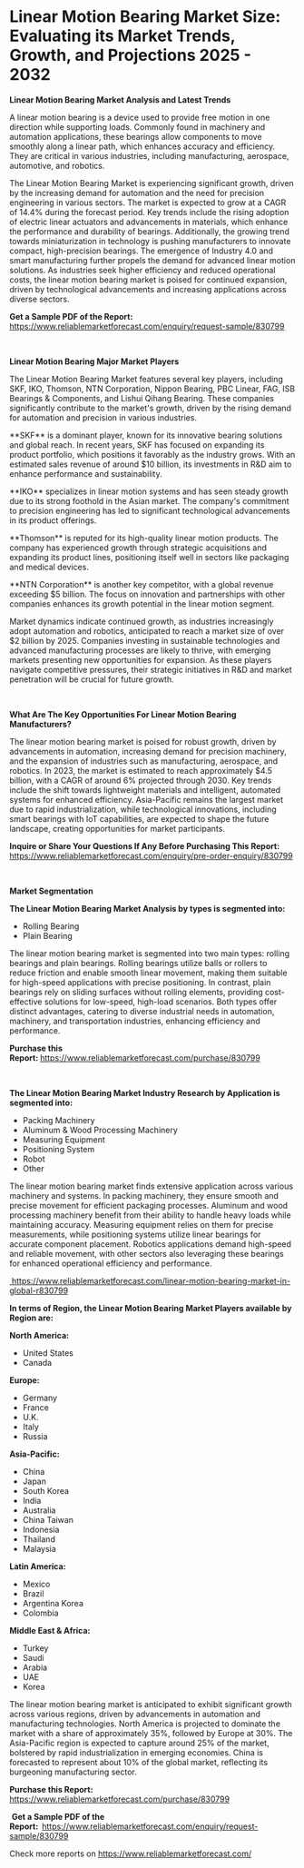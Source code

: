 <p><h1>Linear Motion Bearing Market Size: Evaluating its Market Trends, Growth, and Projections 2025 - 2032</h1></p><p><strong>Linear Motion Bearing Market Analysis and Latest Trends</strong></p>
<p><p>A linear motion bearing is a device used to provide free motion in one direction while supporting loads. Commonly found in machinery and automation applications, these bearings allow components to move smoothly along a linear path, which enhances accuracy and efficiency. They are critical in various industries, including manufacturing, aerospace, automotive, and robotics.</p><p>The Linear Motion Bearing Market is experiencing significant growth, driven by the increasing demand for automation and the need for precision engineering in various sectors. The market is expected to grow at a CAGR of 14.4% during the forecast period. Key trends include the rising adoption of electric linear actuators and advancements in materials, which enhance the performance and durability of bearings. Additionally, the growing trend towards miniaturization in technology is pushing manufacturers to innovate compact, high-precision bearings. The emergence of Industry 4.0 and smart manufacturing further propels the demand for advanced linear motion solutions. As industries seek higher efficiency and reduced operational costs, the linear motion bearing market is poised for continued expansion, driven by technological advancements and increasing applications across diverse sectors.</p></p>
<p><strong>Get a Sample PDF of the Report:&nbsp;</strong> <a href="https://www.reliablemarketforecast.com/enquiry/request-sample/830799?utm_campaign=1890&utm_medium=2&utm_source=Github&utm_content=ia&utm_term=09042025&utm_id=linear-motion-bearing">https://www.reliablemarketforecast.com/enquiry/request-sample/830799</a></p>
<p>&nbsp;</p>
<p><strong>Linear Motion Bearing Major Market Players</strong></p>
<p><p>The Linear Motion Bearing Market features several key players, including SKF, IKO, Thomson, NTN Corporation, Nippon Bearing, PBC Linear, FAG, ISB Bearings & Components, and Lishui Qihang Bearing. These companies significantly contribute to the market's growth, driven by the rising demand for automation and precision in various industries.</p><p>**SKF** is a dominant player, known for its innovative bearing solutions and global reach. In recent years, SKF has focused on expanding its product portfolio, which positions it favorably as the industry grows. With an estimated sales revenue of around $10 billion, its investments in R&D aim to enhance performance and sustainability.</p><p>**IKO** specializes in linear motion systems and has seen steady growth due to its strong foothold in the Asian market. The company's commitment to precision engineering has led to significant technological advancements in its product offerings.</p><p>**Thomson** is reputed for its high-quality linear motion products. The company has experienced growth through strategic acquisitions and expanding its product lines, positioning itself well in sectors like packaging and medical devices.</p><p>**NTN Corporation** is another key competitor, with a global revenue exceeding $5 billion. The focus on innovation and partnerships with other companies enhances its growth potential in the linear motion segment.</p><p>Market dynamics indicate continued growth, as industries increasingly adopt automation and robotics, anticipated to reach a market size of over $2 billion by 2025. Companies investing in sustainable technologies and advanced manufacturing processes are likely to thrive, with emerging markets presenting new opportunities for expansion. As these players navigate competitive pressures, their strategic initiatives in R&D and market penetration will be crucial for future growth.</p></p>
<p>&nbsp;</p>
<p><strong>What Are The Key Opportunities For Linear Motion Bearing Manufacturers?</strong></p>
<p><p>The linear motion bearing market is poised for robust growth, driven by advancements in automation, increasing demand for precision machinery, and the expansion of industries such as manufacturing, aerospace, and robotics. In 2023, the market is estimated to reach approximately $4.5 billion, with a CAGR of around 6% projected through 2030. Key trends include the shift towards lightweight materials and intelligent, automated systems for enhanced efficiency. Asia-Pacific remains the largest market due to rapid industrialization, while technological innovations, including smart bearings with IoT capabilities, are expected to shape the future landscape, creating opportunities for market participants.</p></p>
<p><strong>Inquire or Share Your Questions If Any Before Purchasing This Report:</strong> <a href="https://www.reliablemarketforecast.com/enquiry/pre-order-enquiry/830799?utm_campaign=1890&utm_medium=2&utm_source=Github&utm_content=ia&utm_term=09042025&utm_id=linear-motion-bearing">https://www.reliablemarketforecast.com/enquiry/pre-order-enquiry/830799</a></p>
<p>&nbsp;</p>
<p><strong>Market Segmentation</strong></p>
<p><strong>The Linear Motion Bearing Market Analysis by types is segmented into:</strong></p>
<p><ul><li>Rolling Bearing</li><li>Plain Bearing</li></ul></p>
<p><p>The linear motion bearing market is segmented into two main types: rolling bearings and plain bearings. Rolling bearings utilize balls or rollers to reduce friction and enable smooth linear movement, making them suitable for high-speed applications with precise positioning. In contrast, plain bearings rely on sliding surfaces without rolling elements, providing cost-effective solutions for low-speed, high-load scenarios. Both types offer distinct advantages, catering to diverse industrial needs in automation, machinery, and transportation industries, enhancing efficiency and performance.</p></p>
<p><strong>Purchase this Report:&nbsp;</strong><a href="https://www.reliablemarketforecast.com/purchase/830799?utm_campaign=1890&utm_medium=2&utm_source=Github&utm_content=ia&utm_term=09042025&utm_id=linear-motion-bearing">https://www.reliablemarketforecast.com/purchase/830799</a></p>
<p>&nbsp;</p>
<p><strong>The Linear Motion Bearing Market Industry Research by Application is segmented into:</strong></p>
<p><ul><li>Packing Machinery</li><li>Aluminum & Wood Processing Machinery</li><li>Measuring Equipment</li><li>Positioning System</li><li>Robot</li><li>Other</li></ul></p>
<p><p>The linear motion bearing market finds extensive application across various machinery and systems. In packing machinery, they ensure smooth and precise movement for efficient packaging processes. Aluminum and wood processing machinery benefit from their ability to handle heavy loads while maintaining accuracy. Measuring equipment relies on them for precise measurements, while positioning systems utilize linear bearings for accurate component placement. Robotics applications demand high-speed and reliable movement, with other sectors also leveraging these bearings for enhanced operational efficiency and performance.</p></p>
<p><a href="https://www.reliablemarketforecast.com/linear-motion-bearing-market-in-global-r830799?utm_campaign=1890&utm_medium=2&utm_source=Github&utm_content=ia&utm_term=09042025&utm_id=linear-motion-bearing">&nbsp;https://www.reliablemarketforecast.com/linear-motion-bearing-market-in-global-r830799</a></p>
<p><strong>In terms of Region, the Linear Motion Bearing Market Players available by Region are:</strong></p>
<p>
    <p> <strong> North America: </strong>
        <ul>
            <li>United States</li>
            <li>Canada</li>
        </ul>
        </p> 
    <p> <strong> Europe: </strong>
        <ul>
            <li>Germany</li>
            <li>France</li>
            <li>U.K.</li>
            <li>Italy</li>
            <li>Russia</li>
        </ul>
        </p> 
    <p> <strong> Asia-Pacific: </strong>
        <ul>
            <li>China</li>
            <li>Japan</li>
            <li>South Korea</li>
            <li>India</li>
            <li>Australia</li>
            <li>China Taiwan</li>
            <li>Indonesia</li>
            <li>Thailand</li>
            <li>Malaysia</li>
        </ul>
        </p> 
    <p> <strong> Latin America: </strong>
        <ul>
            <li>Mexico</li>
            <li>Brazil</li>
            <li>Argentina Korea</li>
            <li>Colombia</li>
        </ul>
        </p> 
    <p> <strong> Middle East & Africa: </strong>
        <ul>
            <li>Turkey</li>
            <li>Saudi</li>
            <li>Arabia</li>
            <li>UAE</li>
            <li>Korea</li>
        </ul>
    </p>
    </p>
<p><p>The linear motion bearing market is anticipated to exhibit significant growth across various regions, driven by advancements in automation and manufacturing technologies. North America is projected to dominate the market with a share of approximately 35%, followed by Europe at 30%. The Asia-Pacific region is expected to capture around 25% of the market, bolstered by rapid industrialization in emerging economies. China is forecasted to represent about 10% of the global market, reflecting its burgeoning manufacturing sector.</p></p>
<p><strong>Purchase this Report: </strong><a href="https://www.reliablemarketforecast.com/purchase/830799?utm_campaign=1890&utm_medium=2&utm_source=Github&utm_content=ia&utm_term=09042025&utm_id=linear-motion-bearing">https://www.reliablemarketforecast.com/purchase/830799</a></p>
<p>&nbsp;<strong>Get a Sample PDF of the Report:&nbsp;&nbsp;</strong><a href="https://www.reliablemarketforecast.com/enquiry/request-sample/830799?utm_campaign=1890&utm_medium=2&utm_source=Github&utm_content=ia&utm_term=09042025&utm_id=linear-motion-bearing">https://www.reliablemarketforecast.com/enquiry/request-sample/830799</a></p>
<p><strong></strong></p>
<p>Check more reports on <a href="https://www.reliablemarketforecast.com/?utm_campaign=1890&utm_medium=2&utm_source=Github&utm_content=ia&utm_term=09042025&utm_id=linear-motion-bearing">https://www.reliablemarketforecast.com/</a></p>